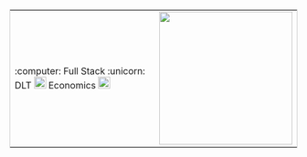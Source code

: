 <table style="border: 1px solid #CCC; border-collapse: collapse;">
  <tr>
    <td>:computer:  Full Stack  :unicorn:  DLT  <img src="https://cdn.iconscout.com/icon/free/png-256/ethereum-3-569581.png" width="21" height="21" />  Economics  <img src="https://img.icons8.com/cotton/2x/economic-growth-.png" width="21" height="21" /></td>
    <td><img src="https://github.com/Joe-mcgee/web-portal/blob/src/web-portal/src/assets/projects-large.gif" width="233" height="233" style="float: left;" /></td>
  </tr>
</table>
